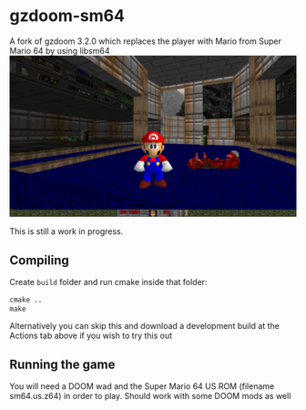 # gzdoom-sm64
A fork of gzdoom 3.2.0 which replaces the player with Mario from Super Mario 64 by using libsm64
![Mario in GZDoom](screenshot.png)

This is still a work in progress.

## Compiling
Create `build` folder and run cmake inside that folder:
```
cmake ..
make
```
Alternatively you can skip this and download a development build at the Actions tab above if you wish to try this out

## Running the game
You will need a DOOM wad and the Super Mario 64 US ROM (filename sm64.us.z64) in order to play. Should work with some DOOM mods as well
